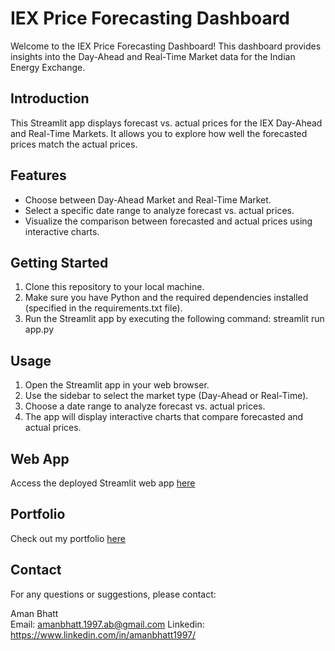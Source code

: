 # IEX Price Forecasting Dashboard

Welcome to the IEX Price Forecasting Dashboard! This dashboard provides insights into the Day-Ahead and Real-Time Market data for the Indian Energy Exchange.

## Introduction

This Streamlit app displays forecast vs. actual prices for the IEX Day-Ahead and Real-Time Markets. It allows you to explore how well the forecasted prices match the actual prices.

## Features

- Choose between Day-Ahead Market and Real-Time Market.
- Select a specific date range to analyze forecast vs. actual prices.
- Visualize the comparison between forecasted and actual prices using interactive charts.

## Getting Started

1. Clone this repository to your local machine.
2. Make sure you have Python and the required dependencies installed (specified in the requirements.txt file).
3. Run the Streamlit app by executing the following command: streamlit run app.py

## Usage

1. Open the Streamlit app in your web browser.
2. Use the sidebar to select the market type (Day-Ahead or Real-Time).
3. Choose a date range to analyze forecast vs. actual prices.
4. The app will display interactive charts that compare forecasted and actual prices.

## Web App

Access the deployed Streamlit web app [here](https://iex-app.streamlit.app/)

## Portfolio

Check out my portfolio [here]([https://your-portfolio-link.com/](https://amanbhatt97.github.io/portfolio/))

## Contact

For any questions or suggestions, please contact:

Aman Bhatt  
Email: amanbhatt.1997.ab@gmail.com
Linkedin: https://www.linkedin.com/in/amanbhatt1997/
